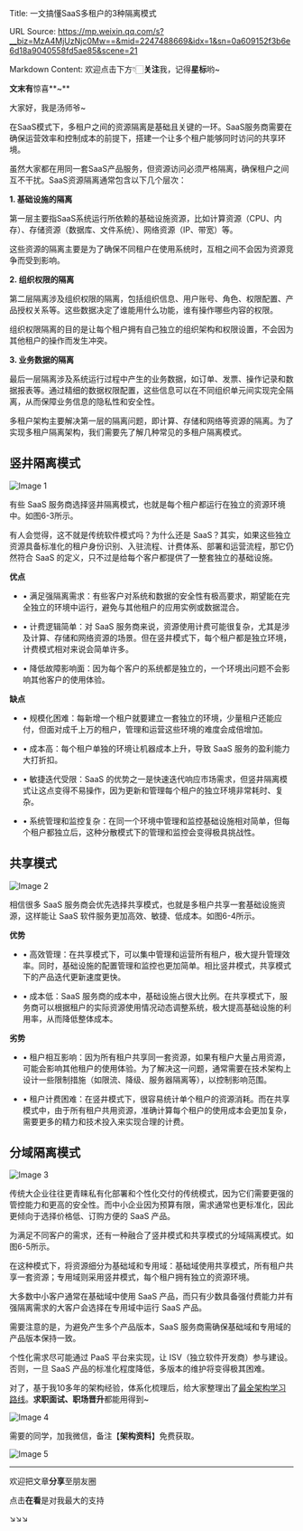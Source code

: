 Title: 一文搞懂SaaS多租户的3种隔离模式

URL Source: https://mp.weixin.qq.com/s?__biz=MzA4MjUzNjc0Mw==&mid=2247488669&idx=1&sn=0a609152f3b6e6d18a9040558fd5ae85&scene=21

Markdown Content:
欢迎点击下方👇🏻**关注**我，记得**星标**哟~

**文末有**惊喜**~**

大家好，我是汤师爷~

在SaaS模式下，多租户之间的资源隔离是基础且关键的一环。SaaS服务商需要在确保运营效率和控制成本的前提下，搭建一个让多个租户能够同时访问的共享环境。

虽然大家都在用同一套SaaS产品服务，但资源访问必须严格隔离，确保租户之间互不干扰。SaaS资源隔离通常包含以下几个层次：

**1\. 基础设施的隔离**

第一层主要指SaaS系统运行所依赖的基础设施资源，比如计算资源（CPU、内存）、存储资源（数据库、文件系统）、网络资源（IP、带宽）等。

这些资源的隔离主要是为了确保不同租户在使用系统时，互相之间不会因为资源竞争而受到影响。

**2\. 组织权限的隔离**

第二层隔离涉及组织权限的隔离，包括组织信息、用户账号、角色、权限配置、产品授权关系等。这些数据决定了谁能用什么功能，谁有操作哪些内容的权限。

组织权限隔离的目的是让每个租户拥有自己独立的组织架构和权限设置，不会因为其他租户的操作而发生冲突。

**3\. 业务数据的隔离**

最后一层隔离涉及系统运行过程中产生的业务数据，如订单、发票、操作记录和数据报表等。通过精细的数据权限配置，这些信息可以在不同组织单元间实现完全隔离，从而保障业务信息的隐私性和安全性。

多租户架构主要解决第一层的隔离问题，即计算、存储和网络等资源的隔离。为了实现多租户隔离架构，我们需要先了解几种常见的多租户隔离模式。

**竖井隔离模式**
----------

![Image 1](https://mmbiz.qpic.cn/mmbiz_jpg/3CZaMmcM0wdnKpEFEHmxtUhkpyIjnKeAXgLTcxic3FEQgtxE7DyMiaSiaXetjiatWYd7pjX7iadvAuicgxnVrhibNneqQ/640?wx_fmt=jpeg&from=appmsg)

有些 SaaS 服务商选择竖井隔离模式，也就是每个租户都运行在独立的资源环境中。如图6-3所示。

有人会觉得，这不就是传统软件模式吗？为什么还是 SaaS？其实，如果这些独立资源具备标准化的租户身份识别、入驻流程、计费体系、部署和运营流程，那它仍然符合 SaaS 的定义，只不过是给每个客户都提供了一整套独立的基础设施。

**优点**

*   • 满足强隔离需求：有些客户对系统和数据的安全性有极高要求，期望能在完全独立的环境中运行，避免与其他租户的应用实例或数据混合。
    
*   • 计费逻辑简单：对 SaaS 服务商来说，资源使用计费可能很复杂，尤其是涉及计算、存储和网络资源的场景。但在竖井模式下，每个租户都是独立环境，计费模式相对来说会简单许多。
    
*   • 降低故障影响面：因为每个客户的系统都是独立的，一个环境出问题不会影响其他客户的使用体验。
    

**缺点**

*   • 规模化困难：每新增一个租户就要建立一套独立的环境，少量租户还能应付，但面对成千上万的租户，管理和运营这些环境的难度会成倍增加。
    
*   • 成本高：每个租户单独的环境让机器成本上升，导致 SaaS 服务的盈利能力大打折扣。
    
*   • 敏捷迭代受限：SaaS 的优势之一是快速迭代响应市场需求，但竖井隔离模式让这点变得不易操作，因为更新和管理每个租户的独立环境非常耗时、复杂。
    
*   • 系统管理和监控复杂：在同一个环境中管理和监控基础设施相对简单，但每个租户都独立后，这种分散模式下的管理和监控会变得极具挑战性。
    

**共享模式**
--------

![Image 2](https://mmbiz.qpic.cn/mmbiz_jpg/3CZaMmcM0wdnKpEFEHmxtUhkpyIjnKeAibftgJYzMnYe1dZMHiagvIIy7Hae0ib9g8tNk4AULGia9V4plOwmN7B3ww/640?wx_fmt=jpeg&from=appmsg)

相信很多 SaaS 服务商会优先选择共享模式，也就是多租户共享一套基础设施资源，这样能让 SaaS 软件服务更加高效、敏捷、低成本。如图6-4所示。

**优势**

*   • 高效管理：在共享模式下，可以集中管理和运营所有租户，极大提升管理效率。同时，基础设施的配置管理和监控也更加简单。相比竖井模式，共享模式下的产品迭代更新速度更快。
    
*   • 成本低：SaaS 服务商的成本中，基础设施占很大比例。在共享模式下，服务商可以根据租户的实际资源使用情况动态调整系统，极大提高基础设施的利用率，从而降低整体成本。
    

**劣势**

*   • 租户相互影响：因为所有租户共享同一套资源，如果有租户大量占用资源，可能会影响其他租户的使用体验。为了解决这一问题，通常需要在技术架构上设计一些限制措施（如限流、降级、服务器隔离等），以控制影响范围。
    
*   • 租户计费困难：在竖井模式下，很容易统计单个租户的资源消耗。而在共享模式中，由于所有租户共用资源，准确计算每个租户的使用成本会更加复杂，需要更多的精力和技术投入来实现合理的计费。
    

**分域隔离模式**
----------

![Image 3](https://mmbiz.qpic.cn/mmbiz_jpg/3CZaMmcM0wdnKpEFEHmxtUhkpyIjnKeAbAQG4fx8GJialia965sjZgz97Z7IH502gsWFODnGpaGuGCPltAwicwiahA/640?wx_fmt=jpeg&from=appmsg)

传统大企业往往更青睐私有化部署和个性化交付的传统模式，因为它们需要更强的管控能力和更高的安全性。而中小企业因为预算有限，需求通常也更标准化，因此更倾向于选择价格低、订购方便的 SaaS 产品。

为满足不同客户的需求，还有一种融合了竖井模式和共享模式的分域隔离模式。如图6-5所示。

在这种模式下，将资源细分为基础域和专用域：基础域使用共享模式，所有租户共享一套资源；专用域则采用竖井模式，每个租户拥有独立的资源环境。

大多数中小客户通常在基础域中使用 SaaS 产品，而只有少数具备强付费能力并有强隔离需求的大客户会选择在专用域中运行 SaaS 产品。

需要注意的是，为避免产生多个产品版本，SaaS 服务商需确保基础域和专用域的产品版本保持一致。

个性化需求尽可能通过 PaaS 平台来实现，让 ISV（独立软件开发商）参与建设。否则，一旦 SaaS 产品的标准化程度降低，多版本的维护将变得极其困难。

对了，基于我10多年的架构经验，体系化梳理后，给大家整理出了[最全架构学习路线](http://mp.weixin.qq.com/s?__biz=MzA4MjUzNjc0Mw==&mid=2247487930&idx=1&sn=368eac4a86918e18d40a672f810de94c&chksm=9f8561f2a8f2e8e4f00a507e0a6a1770a791213d08f36621e283e28368b40ec6c20d4e9ea0f6&scene=21#wechat_redirect)。**求职面试、职场晋升**都能用得到~

![Image 4](https://mmbiz.qpic.cn/mmbiz_png/3CZaMmcM0wf9ia491ZBr1Qb1nQ8ITqNORMzQmAn3FtwxDnBOlJaY0fxpqQLITpAOPbxA8wrn6Lo4GT3jkg5lWdQ/640?wx_fmt=png&from=appmsg)

需要的同学，加我微信，备注【**架构资料**】免费获取。

![Image 5](https://mmbiz.qpic.cn/mmbiz_jpg/3CZaMmcM0wdf9Up8usdEicepGiblyQkcDTCPhKI0jjDG3nhDKKuowo9xkFk9nJrkxpjlRnoGdIwAdSE0d5FicXS6w/640?wx_fmt=other&from=appmsg&tp=webp&wxfrom=5&wx_lazy=1&wx_co=1)

[](http://mp.weixin.qq.com/s?__biz=MzA4MjUzNjc0Mw==&mid=2247485699&idx=1&sn=976cce99d996b0c84d0ab8e2564c3ebc&chksm=9f85794ba8f2f05dc55a24dd79642090ef5ab40a9d0317559a69050392491ed3f1e9a77fa29e&scene=21#wechat_redirect)

* * *

欢迎把文章**分享**至朋友圈  

点击**在看**是对我最大的支持

↘↘↘
